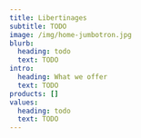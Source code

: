 ```yaml
---
title: Libertinages
subtitle: TODO
image: /img/home-jumbotron.jpg
blurb:
  heading: todo
  text: TODO
intro:
  heading: What we offer
  text: TODO
products: []
values:
  heading: todo
  text: TODO
---
```

